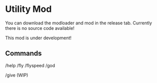 # Utility Mod

You can download the modloader and mod in the release tab.
Currently there is no source code available!

This mod is under development!

## Commands

/help
/fly
/flyspeed <speed>
/god

/give <itemname> <amount>    (WIP)